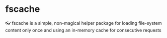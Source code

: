 # fscache
:eyeglasses: fscache is a simple, non-magical helper package for loading file-system content only once and using an in-memory cache for consecutive requests
